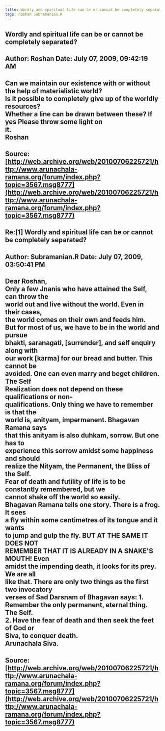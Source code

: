 ```yaml
--- 
title: Wordly and spiritual life can be or cannot be completely separated-   
tags: Roshan Subramanian.R  
---  
```

## Wordly and spiritual life can be or cannot be completely separated?  
Author: Roshan              Date: July 07, 2009, 09:42:19 AM  
---  
Can we maintain our existence with or without the help of materialistic world?   
Is it possible to completely give up of the worldly resources?   
Whether a line can be drawn between these? If yes Please throw some light on  
it.   
Roshan
 ---  
Source:[http://web.archive.org/web/20100706225721/http://www.arunachala-ramana.org/forum/index.php?topic=3567.msg8777](http://web.archive.org/web/20100706225721/http://www.arunachala-ramana.org/forum/index.php?topic=3567.msg8777)   
---  

## Re:[1] Wordly and spiritual life can be or cannot be completely separated?  
Author: Subramanian.R       Date: July 07, 2009, 03:50:41 PM  
---  
Dear Roshan,   
Only a few Jnanis who have attained the Self, can throw the   
world out and live without the world. Even in their cases,   
the world comes on their own and feeds him.   
But for most of us, we have to be in the world and pursue   
bhakti, saranagati, [surrender], and self enquiry along with   
our work [karma] for our bread and butter. This cannot be   
avoided. One can even marry and beget children. The Self   
Realization does not depend on these qualifications or non-   
qualifications. Only thing we have to remember is that the   
world is, anityam, impermanent. Bhagavan Ramana says   
that this anityam is also duhkam, sorrow. But one has to   
experience this sorrow amidst some happiness and should   
realize the Nityam, the Permanent, the Bliss of the Self.   
Fear of death and futility of life is to be constantly remembered, but we  
cannot shake off the world so easily.   
Bhagavan Ramana tells one story. There is a frog. It sees   
a fly within some centimetres of its tongue and it wants   
to jump and gulp the fly. BUT AT THE SAME IT DOES NOT   
REMEMBER THAT IT IS ALREADY IN A SNAKE'S MOUTH! Even   
amidst the impending death, it looks for its prey. We are all   
like that. There are only two things as the first two invocatory   
verses of Sad Darsnam of Bhagavan says: 1. Remember the only permanent, eternal thing. The Self.   
2. Have the fear of death and then seek the feet of God or   
Siva, to conquer death.   
Arunachala Siva.
 ---  
Source:[http://web.archive.org/web/20100706225721/http://www.arunachala-ramana.org/forum/index.php?topic=3567.msg8777](http://web.archive.org/web/20100706225721/http://www.arunachala-ramana.org/forum/index.php?topic=3567.msg8777)   
---  

